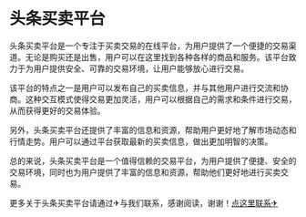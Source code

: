 # 头条买卖平台

头条买卖平台是一个专注于买卖交易的在线平台，为用户提供了一个便捷的交易渠道。无论是购买还是出售，用户可以在这里找到各种各样的商品和服务。该平台致力于为用户提供安全、可靠的交易环境，让用户能够放心进行交易。

该平台的特点之一是用户可以发布自己的买卖信息，并与其他用户进行交流和协商。这种交互模式使得交易更加灵活，用户可以根据自己的需求和条件进行交易，从而获得更好的交易体验。

另外，头条买卖平台还提供了丰富的信息和资源，帮助用户更好地了解市场动态和行情走势。用户可以通过平台获取最新的买卖信息，做出更加明智的决策。

总的来说，头条买卖平台是一个值得信赖的交易平台，为用户提供了便捷、安全的交易环境，同时也为用户提供了丰富的信息和资源，帮助他们更好地进行买卖交易。

更多关于头条买卖平台请通过✈与我们联系，感谢阅读，谢谢！[点这里联系✈](https://www.k02.cc)